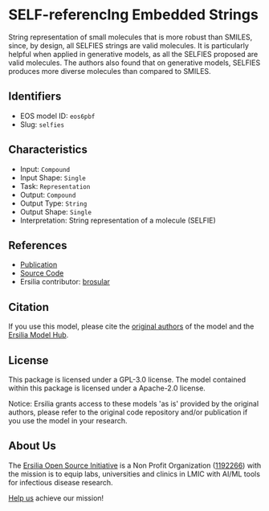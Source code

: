 # SELF-referencIng Embedded Strings

String representation of small molecules that is more robust than SMILES, since, by design, all SELFIES strings are valid molecules. It is particularly helpful when applied in generative models, as all the SELFIES proposed are valid molecules. The authors also found that on generative models, SELFIES produces more diverse molecules than compared to SMILES.

## Identifiers

* EOS model ID: `eos6pbf`
* Slug: `selfies`

## Characteristics

* Input: `Compound`
* Input Shape: `Single`
* Task: `Representation`
* Output: `Compound`
* Output Type: `String`
* Output Shape: `Single`
* Interpretation: String representation of a molecule (SELFIE)

## References

* [Publication](https://arxiv.org/pdf/1905.13741)
* [Source Code](https://github.com/aspuru-guzik-group/selfies)
* Ersilia contributor: [brosular](https://github.com/brosular)

## Citation

If you use this model, please cite the [original authors](https://arxiv.org/pdf/1905.13741) of the model and the [Ersilia Model Hub](https://github.com/ersilia-os/ersilia/blob/master/CITATION.cff).

## License

This package is licensed under a GPL-3.0 license. The model contained within this package is licensed under a Apache-2.0 license.

Notice: Ersilia grants access to these models 'as is' provided by the original authors, please refer to the original code repository and/or publication if you use the model in your research.

## About Us

The [Ersilia Open Source Initiative](https://ersilia.io) is a Non Profit Organization ([1192266](https://register-of-charities.charitycommission.gov.uk/charity-search/-/charity-details/5170657/full-print)) with the mission is to equip labs, universities and clinics in LMIC with AI/ML tools for infectious disease research.

[Help us](https://www.ersilia.io/donate) achieve our mission!